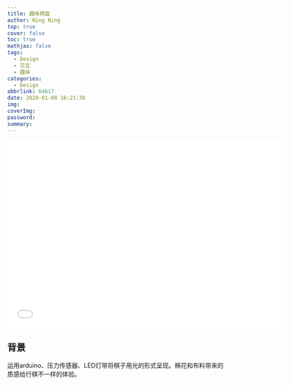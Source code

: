 ```yaml
---
title: 趣味棋盘
author: Ning Ning
top: true
cover: false
toc: true
mathjax: false
tags:
  - Design
  - 交互
  - 趣味
categories:
  - Design
abbrlink: 64617
date: 2020-01-08 16:21:30
img:
coverImg:
password:
summary:
---
```


<iframe src="//player.bilibili.com/player.html?bvid=BV1yt4y1X7YY&page=1" frameborder="0" width="640" height="430" allowfullscreen></iframe>


## 背景

运用arduino、压力传感器、LED灯带将棋子用光的形式呈现。棉花和布料带来的质感给行棋不一样的体验。


